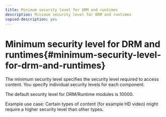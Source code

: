 ```yaml
---
title: Minimum security level for DRM and runtimes
description: Minimum security level for DRM and runtimes
copied-description: yes
---
```


# Minimum security level for DRM and runtimes{#minimum-security-level-for-drm-and-runtimes}

The minimum security level specifies the security level required to access content. You specify individual security levels for each component.

The default security level for DRM/Runtime modules is 10000.

Example use case: Certain types of content (for example HD video) might require a higher security level than other types. 
